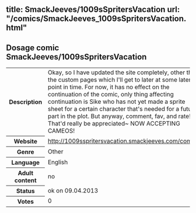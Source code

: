 title: SmackJeeves/1009sSpritersVacation
url: "/comics/SmackJeeves_1009sSpritersVacation.html"
---
Dosage comic SmackJeeves/1009sSpritersVacation
-----------------------------------------

<table class="comicinfo">
<tr>
<th>Description</th><td>Okay, so I have updated the site completely, other than the custom pages which I'll get to later at some later point in time. For now, it has no effect on the continuation of the comic, only thing affecting continuation is Sike who has not yet made a sprite sheet for a certain character that's needed for a future part in the plot. But anyway, comment, fav, and rate! That'd really be appreciated~ NOW ACCEPTING CAMEOS!</td>
</tr>
<tr>
<th>Website</th><td><a href="http://1009sspritersvacation.smackjeeves.com/comics/">http://1009sspritersvacation.smackjeeves.com/comics/</a></td>
</tr>
<tr>
<th>Genre</th><td>Other</td>
</tr>
<tr>
<th>Language</th><td>English</td>
</tr>
<tr>
<th>Adult content</th><td>no</td>
</tr>
<tr>
<th>Status</th><td>ok on 09.04.2013</td>
</tr>
<tr>
<th>Votes</th><td>0</div></td>
</tr>
</table>
